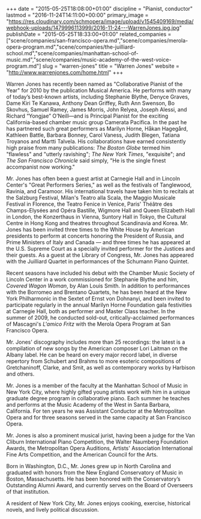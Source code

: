 +++
date = "2015-05-25T18:08:00+01:00"
discipline = "Pianist, conductor"
lastmod = "2016-11-24T14:11:00+00:00"
primary_image = "https://res.cloudinary.com/schmopera/image/upload/v1545409169/media/webhook-uploads/1479996113999/2016-11-24---WarrenJones.jpg.jpg"
publishDate = "2015-05-25T18:33:00+01:00"
related_companies = ["scene/companies/san-francisco-opera.md","scene/companies/merola-opera-program.md","scene/companies/the-juilliard-school.md","scene/companies/manhattan-school-of-music.md","scene/companies/music-academy-of-the-west-voice-program.md"]
slug = "warren-jones"
title = "Warren Jones"
website = "http://www.warrenjones.com/home.html"
+++

Warren Jones has recently been named as "Collaborative Pianist of the Year" for 2010 by the publication Musical America. He performs with many of today’s best-known artists, including Stephanie Blythe, Denyce Graves, Dame Kiri Te Kanawa, Anthony Dean Griffey, Ruth Ann Swenson, Bo Skovhus, Samuel Ramey, James Morris, John Relyea, Joseph Alessi, and Richard “Yongjae” O’Neill—and is Principal Pianist for the exciting California-based chamber music group Camerata Pacifica. In the past he has partnered such great performers as Marilyn Horne, Håkan Hagegård, Kathleen Battle, Barbara Bonney, Carol Vaness, Judith Blegen, Tatiana Troyanos and Martti Talvela. His collaborations have earned consistently high praise from many publications: *The Boston Globe* termed him "flawless" and "utterly ravishing"; *The New York Times*, "exquisite"; and *The San Francisco Chronicle* said simply, "He is the single finest accompanist now working."

Mr. Jones has often been a guest artist at Carnegie Hall and in Lincoln Center's "Great Performers Series," as well as the festivals of Tanglewood, Ravinia, and Caramoor. His international travels have taken him to recitals at the Salzburg Festival, Milan's Teatro alla Scala, the Maggio Musicale Festival in Florence, the Teatro Fenice in Venice, Paris' Théâtre des Champs-Elysées and Opéra Bastille, Wigmore Hall and Queen Elizabeth Hall in London, the Konzerthaus in Vienna, Suntory Hall in Tokyo, the Cultural Centre in Hong Kong and theatres throughout Scandinavia and Korea. Mr. Jones has been invited three times to the White House by American presidents to perform at concerts honoring the President of Russia, and Prime Ministers of Italy and Canada — and three times he has appeared at the U.S. Supreme Court as a specially invited performer for the Justices and their guests. As a guest at the Library of Congress, Mr. Jones has appeared with the Juilliard Quartet in performances of the Schumann Piano Quintet.

Recent seasons have included his debut with the Chamber Music Society of Lincoln Center in a work commissioned for Stephanie Blythe and him, *Covered Wagon Woman*, by Alan Louis Smith. In addition to performances with the Borromeo and Brentano Quartets, he has been heard at the New York Philharmonic in the Sextet of Ernst von Dohnanyi, and been invited to participate regularly in the annual Marilyn Horne Foundation gala festivities at Carnegie Hall, both as performer and Master Class teacher. In the summer of 2009, he conducted sold-out, critically-acclaimed performances of Mascagni's *L'amico Fritz* with the Merola Opera Program at San Francisco Opera.

Mr. Jones' discography includes more than 25 recordings: the latest is a compilation of new songs by the American composer Lori Laitman on the Albany label. He can be heard on every major record label, in diverse repertory from Schubert and Brahms to more esoteric compositions of Gretchaninoff, Clarke, and Smit, as well as contemporary works by Harbison and others.

Mr. Jones is a member of the faculty at the Manhattan School of Music in New York City, where highly gifted young artists work with him in a unique graduate degree program in collaborative piano. Each summer he teaches and performs at the Music Academy of the West in Santa Barbara, California. For ten years he was Assistant Conductor at the Metropolitan Opera and for three seasons served in the same capacity at San Francisco Opera.

Mr. Jones is also a prominent musical jurist, having been a judge for the Van Cliburn International Piano Competition, the Walter Naumberg Foundation Awards, the Metropolitan Opera Auditions, Artists' Association International Fine Arts Competition, and the American Council for the Arts.

Born in Washington, D.C., Mr. Jones grew up in North Carolina and graduated with honors from the New England Conservatory of Music in Boston, Massachusetts. He has been honored with the Conservatory’s Outstanding Alumni Award, and currently serves on the Board of Overseers of that institution.

A resident of New York City, Mr. Jones enjoys cooking, exercise, historical novels, and lively political discussion.

